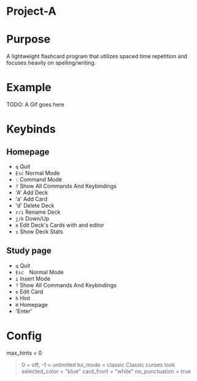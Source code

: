 # Project-A

# Purpose
A lightweight flashcard program that utilizes spaced time repetition and focuses heavily on spelling/writing.

# Example
TODO: A Gif goes here

# Keybinds
## Homepage
- `q`   Quit
- `Esc` Normal Mode
- `:`   Command Mode
- `?`   Show All Commands And Keybindings
- 'A'   Add Deck
- 'a'   Add Card
- 'd'   Delete Deck
- `r/i` Rename Deck
- `j/k` Down/Up
- `e`   Edit Deck's Cards with and editor
- `s`   Show Deck Stats
## Study page
- `q`    Quit
- `Esc  `Normal Mode
- `i`    Insert Mode
- `?`    Show All Commands And Keybindings
- `e`    Edit Card
- `h`    Hint
- `H`    Homepage
- 'Enter'
# Config
max_hints         = 0
> 0 = off, -1 = unlimited
tui_mode          = classic
> Classic curses look
selected_color = "blue"
card_front     = "white"
no_punctuation = true
